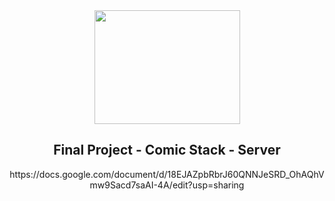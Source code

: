 <div align="center">
  <img width="233" height="182" src="/ComicStack.png">
  <h2 align="center">
    Final Project - Comic Stack - Server
  </h2>
</div>
<div align="center">
  https://docs.google.com/document/d/18EJAZpbRbrJ60QNNJeSRD_OhAQhVmw9Sacd7saAI-4A/edit?usp=sharing
</div>
